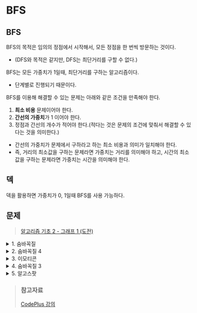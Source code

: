 # BFS
## BFS
BFS의 목적은 임의의 정점에서 시작해서, 모든 정점을 한 번씩 방문하는 것이다.
- (DFS와 목적은 같지만, DFS는 최단거리를 구할 수 없다.)

BFS는 모든 가중치가 1일때, 최단거리를 구하는 알고리즘이다.
+ 단계별로 진행되기 때문이다.

BFS를 이용해 해결할 수 있는 문제는 아래와 같은 조건을 만족해야 한다.
1. **최소 비용** 문제이어야 한다.
2. **간선의 가중치**가 1 이어야 한다.
3. 정점과 간선의 개수가 적어야 한다.(적다는 것은 문제의 조건에 맞춰서 해결할 수 있다는 것을 의미한다.)
- 간선의 가중치가 문제에서 구하라고 하는 최소 비용과 의미가 일치해야 한다.
- 즉, 거리의 최소값을 구하는 문제라면 가중치는 거리를 의미해야 하고, 시간의 최소값을 구하는 문제라면 가중치는 시간을 의미해야 한다.

## 덱
덱을 활용하면 가중치가 0, 1일때 BFS를 사용 가능하다.

## 문제
> [알고리즘 기초 2 - 그래프 1 (도전)](https://www.acmicpc.net/workbook/view/3970)

<details>
<summary>1. 숨바꼭질</summary>
<div markdown='1'>

- 수빈이의 위치 : N
- 동생의 위치 : K
- 동생을 찾는 **가장 빠른 시간**을 구하는 문제
- 수빈이가 할 수 있는 행동(위치 X)
    + 걷기 : X + 1, X - 1 로 이동 (1초)
    + 순간이동 : 2 x X로 이동 (1초) 
- 큐에 수빈이의 위치를 넣어가면서 이동시킨다.
- 한 번 방문한 곳은 다시 방문하지 않는 것이 좋기 때문에, 따로 배열에 체크하면서 방문
- check[i] = i를 방문했는지
- dist[i] = i를 몇 번만에 방문했는지
```java
import java.io.*;
import java.util.*;

public class Main {
    public static void main(String[] args) throws Exception {
        BufferedReader br = new BufferedReader(new InputStreamReader(System.in));
        StringTokenizer stk = new StringTokenizer(br.readLine());
        int n = Integer.parseInt(stk.nextToken());
        int k = Integer.parseInt(stk.nextToken());
        ArrayDeque<Node> q = new ArrayDeque<>();
        boolean[] visited = new boolean[100001];
        visited[n] = true;
        q.add(new Node(n,0));
        while(!q.isEmpty()){
            Node now = q.poll();
            int loc = now.loc;
            int time = now.time;
            if(loc == k){
                System.out.println(time);
                return;
            }
            if(loc-1>=0&&!visited[loc-1]){
                visited[loc-1] = true;
                q.add(new Node(loc-1,time+1));
            }
            if(loc+1<=100000&&!visited[loc+1]){
                visited[loc+1] = true;
                q.add(new Node(loc+1,time+1));
            }
            if(loc*2<=100000&&!visited[loc*2]){
                visited[loc*2] = true;
                q.add(new Node(loc*2,time+1));
            }
        }

    }
    static class Node{
        int loc;
        int time;

        public Node(int now, int time) {
            this.loc = now;
            this.time = time;
        }
    }
}
```
</div>
</details>

<details>
<summary>2. 숨바꼭질 4</summary>
<div markdown='1'>

- 수빈이의 위치 : N
- 동생의 위치 : K
- 동생을 찾는 가장 빠른 시간과 **이동하는 방법**을 구하는 문제
- 수빈이가 할 수 있는 행동(위치 X)
    + 걷기 : X + 1, X - 1 로 이동 (1초)
    + 순간이동 : 2 x X로 이동 (1초) 
- now -> next를 갔다고 하면
```java
if(check[next] == false){
    q.add(next);
    check[next] = true;
    from[next] = now;
    dist[next] = dist[now]+1;
}
```
- from[i] = 어디에서 왔는지
- 의미 : from[i] -> i
- N에서 K를 가는 문제이기 때문에 K부터 from을 통해서 N까지 가야한다.
- 즉, 역순으로 저장되기 때문에 다시 역순으로 구하는 것이 필요하다.
1. 재귀
```java
void print(int n,int m){
    if(n!=m){
        print(n,from[m]);
    }
    System.out.print(m+" ");
}
```
2. 반복문
```java
ArrayDeque<Integer> s = new ArrayDeque<>();
for(int i=m;i!=n;i=from[i]){
    s.push(i);
}
s.push(n);
while(!s.isEmpty()){
    System.out.print(ans.pop()+" ");
}
```
3. 
```java
import java.io.*;
import java.util.*;

public class Main {
    public static void main(String[] args) throws Exception {
        BufferedReader br = new BufferedReader(new InputStreamReader(System.in));
        StringTokenizer stk = new StringTokenizer(br.readLine());
        int n = Integer.parseInt(stk.nextToken());
        int k = Integer.parseInt(stk.nextToken());
        ArrayDeque<Node> q = new ArrayDeque<>();
        int[] visited = new int[100001];
        Arrays.fill(visited,-2);
        visited[n] = -1;
        q.add(new Node(n,0));
        while(!q.isEmpty()){
            Node now = q.poll();
            int loc = now.loc;
            int time = now.time;
            if(loc == k){
                int tmp = loc;
                StringBuilder sb = new StringBuilder(time+"\n");
                ArrayDeque<Integer> s = new ArrayDeque<>();

                while(visited[tmp]!=-1){
                    s.push(tmp);
                    tmp = visited[tmp];
                }
                s.push(n);
                for (Integer i : s) {
                    sb.append(i).append(' ');
                }
                System.out.println(sb);
                return;
            }
            if(loc-1>=0&&visited[loc-1]==-2){
                visited[loc-1] = loc;
                q.add(new Node(loc-1,time+1));
            }
            if(loc+1<=100000&&visited[loc+1]==-2){
                visited[loc+1] = loc;
                q.add(new Node(loc+1,time+1));
            }
            if(loc*2<=100000&&visited[loc*2]==-2){
                visited[loc*2] = loc;
                q.add(new Node(loc*2,time+1));
            }
        }

    }
    static class Node{
        int loc;
        int time;

        public Node(int now, int time) {
            this.loc = now;
            this.time = time;
        }
    }
}
```
</div>
</details>

<details>
<summary>3. 이모티콘</summary>
<div markdown='1'>

- 화면에 이모티콘은 1개다.
- 할수 있는 연산
    + 화면에 있는 이모티콘을 모두 복사해서 클립보드에 저장
    + 클립보드에 있는 모든 이모티콘을 화면에 붙여넣기
    + 화면에 있는 이모티콘 중 하나를 삭제
- S개의 이모티콘을 만드는데 걸리는 시간의 최소값을 구하는 문제
- BFS에서 하나의 정점이 서로 다른 두 개의 정보를 저장하고 있으면 안된다.
- 화면에 있는 이모티콘의 개수가 5개인 경우
- 클립보드에 있는 이모티콘의 개수에 따라서, 클립보드에서 복사하기 연산의 결과가 다르다.
- 즉, 화면에 이모티콘의 개수 s와 클립보드에 있는 이모티콘의 개수 c가 중요하다.
- 복사 : (s, c) -> (s, s)
- 붙여넣기 : (s, c) -> (s + c, c)
- 삭제 : (s, c) -> (s-1, c)
- 2 <= S <= 1000 이기 때문에 BFS 탐색으로 가능하다.
```java
import java.io.*;
import java.util.*;

public class Main {

    public static void main(String[] args) throws Exception {
        BufferedReader br = new BufferedReader(new InputStreamReader(System.in));
        int n = Integer.parseInt(br.readLine());
        int[][] d = new int[n+1][n+1];
        for (int[] ints : d) {
            Arrays.fill(ints,-1);
        }
        Deque<Emoticon> q = new ArrayDeque<>();
        q.add(new Emoticon(1,0));
        d[1][0] = 0;
        while (!q.isEmpty()){
            Emoticon now = q.poll();
            int e = now.e;
            int c = now.c;
            if(d[e][e]==-1){
                d[e][e] = d[e][c]+1;
                q.add(new Emoticon(e,e));
            }
            if(e+c<=n&&d[e+c][c]==-1){
                d[e+c][c] = d[e][c]+1;
                q.add(new Emoticon(e+c,c));
            }
            if(e-1>=0&&d[e-1][c]==-1){
                d[e-1][c] = d[e][c]+1;
                q.add(new Emoticon(e-1,c));
            }
        }
        int res = Integer.MAX_VALUE;
        for (int i = 0; i <=n ; i++) {
            if(d[n][i] !=-1){
                res = Math.min(res,d[n][i]);
            }
        }
        System.out.println(res);
    }

    static class Emoticon  {
        int e;
        int c;
        public Emoticon(int e, int c) {
            this.e = e;
            this.c = c;
        }
    }
}
```
</div>
</details>

<details>
<summary>4. 숨바꼭질 3</summary>
<div markdown='1'>

- 수빈이의 위치 : N
- 동생의 위치 : K
- 동생을 찾는 **가장 빠른 시간**을 구하는 문제
- 수빈이가 할 수 있는 행동(위치 X)
    + 걷기 : X + 1, X - 1 로 이동 (1초)
    + 순간이동 : 2 x X로 이동 (**0초**)

- 큐는 총 2개 필요하다.
- 현재 큐, 다음 큐
- 덱을 사용해 순간 이동은 덱의 앞에, 걷기는 덱의 뒤에 넣는 방법도 있다.
    + 현재 큐에 넣는 것을 덱의 앞에
    + 다음 큐에 넣는 것을 덱의 뒤에

1. PriorityQueue
```java
import java.io.*;
import java.util.*;

public class Main {
    public static void main(String[] args) throws Exception {
        BufferedReader br = new BufferedReader(new InputStreamReader(System.in));
        StringTokenizer stk = new StringTokenizer(br.readLine());
        int n = Integer.parseInt(stk.nextToken());
        int k = Integer.parseInt(stk.nextToken());
        PriorityQueue<Node> pq = new PriorityQueue<>();
        boolean[] visited = new boolean[100001];
        visited[n] = true;
        pq.add(new Node(n,0));
        while(!pq.isEmpty()){
            Node now = pq.poll();
            int loc = now.loc;
            int time = now.time;
            if(loc == k){
                System.out.println(time);
                return;
            }
            if(loc*2<=100000&&!visited[loc*2]){
                visited[loc*2] = true;
                pq.add(new Node(loc*2,time));
            }
            if(loc-1>=0&&!visited[loc-1]){
                visited[loc-1] = true;
                pq.add(new Node(loc-1,time+1));
            }
            if(loc+1<=100000&&!visited[loc+1]){
                visited[loc+1] = true;
                pq.add(new Node(loc+1,time+1));
            }
        }

    }
    static class Node implements Comparable<Node>{
        int loc;
        int time;

        public Node(int now, int time) {
            this.loc = now;
            this.time = time;
        }

        @Override
        public int compareTo(Node o) {
            if(this.time==o.time){
                return Integer.compare(this.loc,o.loc);
            }
            return Integer.compare(this.time,o.time);
        }
    }
}
```
2. Deque
```java
import java.io.*;
import java.util.*;

public class Main {
    public static void main(String[] args) throws Exception {
        BufferedReader br = new BufferedReader(new InputStreamReader(System.in));
        StringTokenizer stk = new StringTokenizer(br.readLine());
        int n = Integer.parseInt(stk.nextToken());
        int k = Integer.parseInt(stk.nextToken());
        ArrayDeque<Node> q = new ArrayDeque<>();
        boolean[] visited = new boolean[100001];
        visited[n] = true;
        q.add(new Node(n,0));
        while(!q.isEmpty()){
            Node now = q.poll();
            int loc = now.loc;
            int time = now.time;
            if(loc == k){
                System.out.println(time);
                return;
            }
            if(loc*2<=100000&&!visited[loc*2]){
                visited[loc*2] = true;
                q.addFirst(new Node(loc*2,time));
            }
            if(loc-1>=0&&!visited[loc-1]){
                visited[loc-1] = true;
                q.addLast(new Node(loc-1,time+1));
            }
            if(loc+1<=100000&&!visited[loc+1]){
                visited[loc+1] = true;
                q.addLast(new Node(loc+1,time+1));
            }
        }

    }
    static class Node{
        int loc;
        int time;

        public Node(int now, int time) {
            this.loc = now;
            this.time = time;
        }
    }
}
```
</div>
</details>

<details>
<summary>5. 알고스팟</summary>
<div markdown='1'>

- 미로는 N*M크기이고, 총 1\*1크기의 방으로 이루어져 있다.
- 빈 방은 자유롭게 다닐 수 있지만, 벽은 부수지 않으면 이동할 수 없다.
- (x,y)에 있을 때, 이동할 수 있는 방은 (x-1,y),(x+1,y),(x,y+1),(x,y-1)이다.
- (1,1)에서 (N,M)으로 이동하려면 벽을 최소 몇 개 부수어야 하는지 구하는 문제
- BFS탐색을 벽을 부순 횟수에 따라서 나누어서 수행해야 한다.
- 어차피 벽을 뚫는다와 안 뚫는다로 나누어지기 때문에, 덱을 사용한다.
- 벽을 뚫는 경우에는 뒤에, 안 뚫는 경우에는 앞에 추가한다.
1. PriorityQueue
```java
import java.io.*;
import java.util.*;

public class Main {
    public static void main(String[] args) throws Exception {
        BufferedReader br = new BufferedReader(new InputStreamReader(System.in));
        StringTokenizer stk = new StringTokenizer(br.readLine());
        int n = Integer.parseInt(stk.nextToken());
        int m = Integer.parseInt(stk.nextToken());
        int[] dx={1,-1,0,0},dy={0,0,1,-1};
        int[][] map = new int[m][n];
        boolean[][] visited = new boolean[m][n];
        for (int i = 0; i < m; i++) {
            String s = br.readLine();
            for (int j = 0; j < n; j++) {
                map[i][j] = s.charAt(j)-'0';
            }
        }
        PriorityQueue<Node> q = new PriorityQueue<>();
        q.add(new Node(0,0,0));
        visited[0][0] = true;
        while(!q.isEmpty()){
            Node node = q.poll();
            int x = node.x;
            int y = node.y;
            int d = node.d;
            if(x==n-1&&y==m-1){
                System.out.println(d);
                return;
            }
            for (int i = 0; i < 4; i++) {
                int xx = x+dx[i];
                int yy = y+dy[i];
                if(0<=xx&&xx<n&&0<=yy&&yy<m&&!visited[yy][xx]){
                    visited[yy][xx] = true;
                    if(map[yy][xx]==0){
                        q.add(new Node(xx,yy,d));
                    }else{
                        q.add(new Node(xx,yy,d+1));
                    }
                }
            }
        }
    }
    static class Node implements Comparable<Node>{
        int x;
        int y;
        int d;
        public Node(int x, int y,int d) {
            this.x = x;
            this.y = y;
            this.d = d;
        }

        @Override
        public int compareTo(Node o) {
            return Integer.compare(this.d,o.d);
        }
    }
}
```
2. Deque
```java
import java.io.*;
import java.util.*;

public class Main {
    public static void main(String[] args) throws Exception {
        BufferedReader br = new BufferedReader(new InputStreamReader(System.in));
        StringTokenizer stk = new StringTokenizer(br.readLine());
        int n = Integer.parseInt(stk.nextToken());
        int m = Integer.parseInt(stk.nextToken());
        int[] dx={1,-1,0,0},dy={0,0,1,-1};
        int[][] map = new int[m][n];
        boolean[][] visited = new boolean[m][n];
        for (int i = 0; i < m; i++) {
            String s = br.readLine();
            for (int j = 0; j < n; j++) {
                map[i][j] = s.charAt(j)-'0';
            }
        }
        ArrayDeque<Node> q = new ArrayDeque<>();
        q.add(new Node(0,0,0));
        visited[0][0] = true;
        while(!q.isEmpty()){
            Node node = q.poll();
            int x = node.x;
            int y = node.y;
            int d = node.d;
            if(x==n-1&&y==m-1){
                System.out.println(d);
                return;
            }
            for (int i = 0; i < 4; i++) {
                int xx = x+dx[i];
                int yy = y+dy[i];
                if(0<=xx&&xx<n&&0<=yy&&yy<m&&!visited[yy][xx]){
                    visited[yy][xx] = true;
                    if(map[yy][xx]==0){
                        q.addFirst(new Node(xx,yy,d));
                    }else{
                        q.addLast(new Node(xx,yy,d+1));
                    }
                }
            }
        }
    }
    static class Node{
        int x;
        int y;
        int d;
        public Node(int x, int y,int d) {
            this.x = x;
            this.y = y;
            this.d = d;
        }
    }
}
```
</div>
</details>

> ### 참고자료
> [CodePlus 강의](https://code.plus/course/42)  